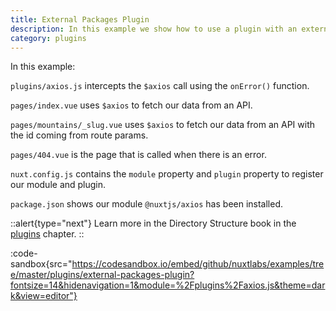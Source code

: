 ```yaml
---
title: External Packages Plugin
description: In this example we show how to use a plugin with an external package - axios
category: plugins
---
```


In this example:

`plugins/axios.js` intercepts the `$axios` call using the `onError()` function.

`pages/index.vue` uses `$axios` to fetch our data from an API.

`pages/mountains/_slug.vue` uses `$axios` to fetch our data from an API with the id coming from route params.

`pages/404.vue` is the page that is called when there is an error.

`nuxt.config.js` contains the `module` property and `plugin` property to register our module and plugin.

`package.json` shows our module `@nuxtjs/axios` has been installed.

::alert{type="next"}
Learn more in the Directory Structure book in the [plugins](/docs/directory-structure/plugins#external-packages) chapter.
::

:code-sandbox{src="https://codesandbox.io/embed/github/nuxtlabs/examples/tree/master/plugins/external-packages-plugin?fontsize=14&hidenavigation=1&module=%2Fplugins%2Faxios.js&theme=dark&view=editor"}
